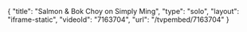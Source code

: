 {
    "title": "Salmon & Bok Choy on Simply Ming",
    "type": "solo",
    "layout": "iframe-static",
    "videoId": "7163704",
    "url": "\/tvpembed\/7163704"
}